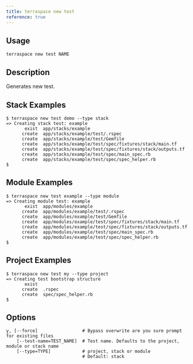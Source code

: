 ```yaml
---
title: terraspace new test
reference: true
---
```


## Usage

    terraspace new test NAME

## Description

Generates new test.

## Stack Examples

    $ terraspace new test demo --type stack
    => Creating stack test: example
           exist  app/stacks/example
          create  app/stacks/example/test/.rspec
          create  app/stacks/example/test/Gemfile
          create  app/stacks/example/test/spec/fixtures/stack/main.tf
          create  app/stacks/example/test/spec/fixtures/stack/outputs.tf
          create  app/stacks/example/test/spec/main_spec.rb
          create  app/stacks/example/test/spec/spec_helper.rb
    $

## Module Examples

    $ terraspace new test example --type module
    => Creating module test: example
           exist  app/modules/example
          create  app/modules/example/test/.rspec
          create  app/modules/example/test/Gemfile
          create  app/modules/example/test/spec/fixtures/stack/main.tf
          create  app/modules/example/test/spec/fixtures/stack/outputs.tf
          create  app/modules/example/test/spec/main_spec.rb
          create  app/modules/example/test/spec/spec_helper.rb
    $

## Project Examples

    $ terraspace new test my --type project
    => Creating test bootstrap structure
           exist
          create  .rspec
          create  spec/spec_helper.rb
    $


## Options

```
y, [--force]                 # Bypass overwrite are you sure prompt for existing files
    [--test-name=TEST_NAME]  # Test name. Defaults to the project, module or stack name
    [--type=TYPE]            # project, stack or module
                             # Default: stack
```

